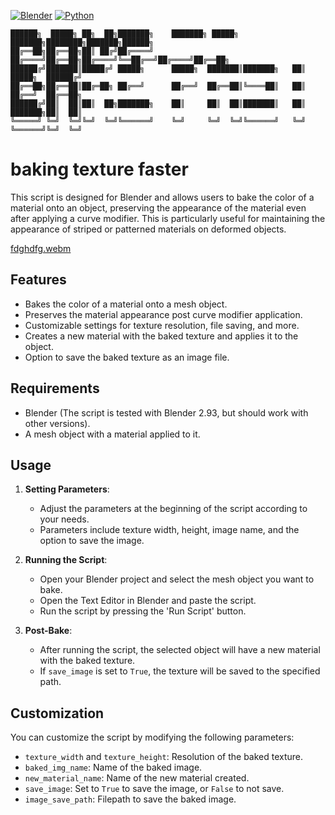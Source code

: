 [![Blender](https://img.shields.io/badge/Blender-4.0-orange.svg)](https://www.blender.org/download/releases/4-0/)
[![Python](https://img.shields.io/badge/Python-3.10.13-blue.svg)](https://www.python.org/downloads/release/python-31013/)
```
██████╗  █████╗ ██╗  ██╗███████╗    ███████╗ █████╗ ███████╗████████╗███████╗██████╗ 
██╔══██╗██╔══██╗██║ ██╔╝██╔════╝    ██╔════╝██╔══██╗██╔════╝╚══██╔══╝██╔════╝██╔══██╗
██████╔╝███████║█████╔╝ █████╗      █████╗  ███████║███████╗   ██║   █████╗  ██████╔╝
██╔══██╗██╔══██║██╔═██╗ ██╔══╝      ██╔══╝  ██╔══██║╚════██║   ██║   ██╔══╝  ██╔══██╗
██████╔╝██║  ██║██║  ██╗███████╗    ██║     ██║  ██║███████║   ██║   ███████╗██║  ██║
╚═════╝ ╚═╝  ╚═╝╚═╝  ╚═╝╚══════╝    ╚═╝     ╚═╝  ╚═╝╚══════╝   ╚═╝   ╚══════╝╚═╝  ╚═╝
```
# baking texture faster

This script is designed for Blender and allows users to bake the color of a material onto an object, preserving the appearance of the material even after applying a curve modifier. This is particularly useful for maintaining the appearance of striped or patterned materials on deformed objects.

[fdghdfg.webm](https://github.com/SECRET-GUEST/animation/assets/92639080/e5eb77aa-33f0-44b4-b092-250dd7ed28e0)


## Features

- Bakes the color of a material onto a mesh object.
- Preserves the material appearance post curve modifier application.
- Customizable settings for texture resolution, file saving, and more.
- Creates a new material with the baked texture and applies it to the object.
- Option to save the baked texture as an image file.

## Requirements

- Blender (The script is tested with Blender 2.93, but should work with other versions).
- A mesh object with a material applied to it.

## Usage

1. **Setting Parameters**: 
   - Adjust the parameters at the beginning of the script according to your needs.
   - Parameters include texture width, height, image name, and the option to save the image.

2. **Running the Script**: 
   - Open your Blender project and select the mesh object you want to bake.
   - Open the Text Editor in Blender and paste the script.
   - Run the script by pressing the 'Run Script' button.

3. **Post-Bake**:
   - After running the script, the selected object will have a new material with the baked texture.
   - If `save_image` is set to `True`, the texture will be saved to the specified path.

## Customization

You can customize the script by modifying the following parameters:

- `texture_width` and `texture_height`: Resolution of the baked texture.
- `baked_img_name`: Name of the baked image.
- `new_material_name`: Name of the new material created.
- `save_image`: Set to `True` to save the image, or `False` to not save.
- `image_save_path`: Filepath to save the baked image.
